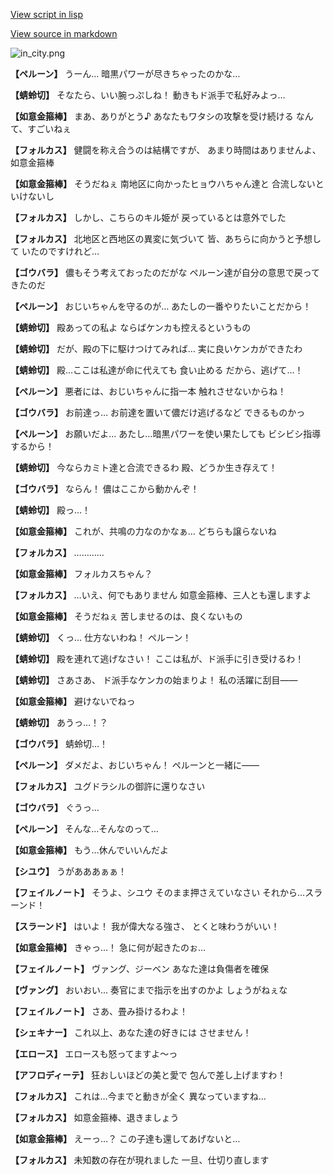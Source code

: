 [View script in lisp](../scripts/210102053.txt)

[View source in markdown](210102053.md)

![in_city.png](../images/backgrounds/in_city.png)

**【ペルーン】**
うーん…
暗黒パワーが尽きちゃったのかな…

**【蜻蛉切】**
そなたら、いい腕っぷしね！
動きもド派手で私好みよっ…

**【如意金箍棒】**
まあ、ありがとう♪
あなたもワタシの攻撃を受け続ける
なんて、すごいねぇ

**【フォルカス】**
健闘を称え合うのは結構ですが、
あまり時間はありませんよ、
如意金箍棒

**【如意金箍棒】**
そうだねぇ
南地区に向かったヒョウハちゃん達と
合流しないといけないし

**【フォルカス】**
しかし、こちらのキル姫が
戻っているとは意外でした

**【フォルカス】**
北地区と西地区の異変に気づいて
皆、あちらに向かうと予想して
いたのですけれど… 

**【ゴウバラ】**
儂もそう考えておったのだがな
ペルーン達が自分の意思で戻って
きたのだ

**【ペルーン】**
おじいちゃんを守るのが…
あたしの一番やりたいことだから！

**【蜻蛉切】**
殿あっての私よ
ならばケンカも控えるというもの

**【蜻蛉切】**
だが、殿の下に駆けつけてみれば…
実に良いケンカができたわ

**【蜻蛉切】**
殿…ここは私達が命に代えても
食い止める
だから、逃げて…！

**【ペルーン】**
悪者には、おじいちゃんに指一本
触れさせないからね！

**【ゴウバラ】**
お前達っ…
お前達を置いて儂だけ逃げるなど
できるものかっ

**【ペルーン】**
お願いだよ…
あたし…暗黒パワーを使い果たしても
ビシビシ指導するから！

**【蜻蛉切】**
今ならカミト達と合流できるわ
殿、どうか生き存えて！

**【ゴウバラ】**
ならん！
儂はここから動かんぞ！

**【蜻蛉切】**
殿っ…！

**【如意金箍棒】**
これが、共鳴の力なのかなぁ…
どちらも譲らないね

**【フォルカス】**
…………

**【如意金箍棒】**
フォルカスちゃん？

**【フォルカス】**
…いえ、何でもありません
如意金箍棒、三人とも還しますよ

**【如意金箍棒】**
そうだねぇ
苦しませるのは、良くないもの

**【蜻蛉切】**
くっ…
仕方ないわね！
ペルーン！

**【蜻蛉切】**
殿を連れて逃げなさい！
ここは私が、ド派手に引き受けるわ！

**【蜻蛉切】**
さあさあ、
ド派手なケンカの始まりよ！
私の活躍に刮目――

**【如意金箍棒】**
避けないでねっ

**【蜻蛉切】**
あうっ…！？

**【ゴウバラ】**
蜻蛉切…！

**【ペルーン】**
ダメだよ、おじいちゃん！
ペルーンと一緒に――

**【フォルカス】**
ユグドラシルの御許に還りなさい

**【ゴウバラ】**
ぐうっ…

**【ペルーン】**
そんな…そんなのって…

**【如意金箍棒】**
もう…休んでいいんだよ

**【シユウ】**
うがあああぁぁ！

**【フェイルノート】**
そうよ、シユウ
そのまま押さえていなさい
それから…スラーンド！

**【スラーンド】**
はいよ！
我が偉大なる強さ、
とくと味わうがいい！

**【如意金箍棒】**
きゃっ…！
急に何が起きたのぉ…

**【フェイルノート】**
ヴァング、ジーベン
あなた達は負傷者を確保

**【ヴァング】**
おいおい…
奏官にまで指示を出すのかよ
しょうがねぇな

**【フェイルノート】**
さあ、畳み掛けるわよ！

**【シェキナー】**
これ以上、あなた達の好きには
させません！

**【エロース】**
エロースも怒ってますよ～っ

**【アフロディーテ】**
狂おしいほどの美と愛で
包んで差し上げますわ！

**【フォルカス】**
これは…今までと動きが全く
異なっていますね…

**【フォルカス】**
如意金箍棒、退きましょう

**【如意金箍棒】**
えーっ…？
この子達も還してあげないと…

**【フォルカス】**
未知数の存在が現れました
一旦、仕切り直します